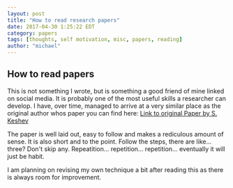 ```yaml
---
layout: post
title: "How to read research papers"
date: 2017-04-30 1:25:22 EDT
category: papers
tags: [thoughts, self motivation, misc, papers, reading]
author: "michael"
---
```


## How to read papers

This is not something I wrote, but is something a good friend of mine linked on social media.
It is probably one of the most useful skills a researcher can develop. I have, over time, 
managed to arrive at a very similar place as the original author whos paper you can find here:
[Link to original Paper by S. Keshev](http://blizzard.cs.uwaterloo.ca/keshav/home/Papers/data/07/paper-reading.pdf)

The paper is well laid out, easy to follow and makes a rediculous amount of sense. It is also short and to the point. Follow the steps, there are like... three? Don't skip any. Repeatition... repetition... repetition... eventually it will just be habit.

I am planning on revising my own technique a bit after reading this as there is always room for improvement.